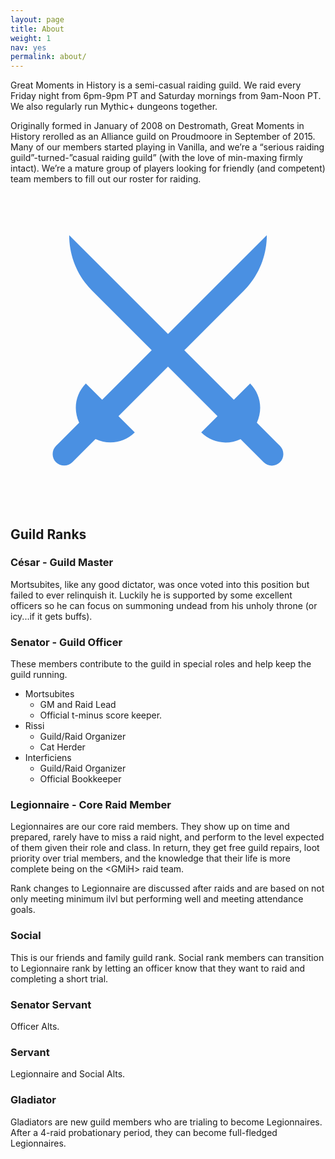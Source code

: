 ```yaml
---
layout: page
title: About
weight: 1
nav: yes
permalink: about/
---
```



Great Moments in History is a semi-casual raiding guild. We raid every Friday night from 6pm-9pm PT and Saturday mornings from 9am-Noon PT. We also regularly run Mythic+ dungeons together.

Originally formed in January of 2008 on Destromath, Great Moments in History rerolled as an Alliance guild on Proudmoore in September of 2015. Many of our members started playing in Vanilla, and we’re a “serious raiding guild”-turned-”casual raiding guild” (with the love of min-maxing firmly intact). We’re a mature group of players looking for friendly (and competent) team members to fill out our roster for raiding.

<div class="astrodivider"><div class="astrodividermask"></div><span><i><svg height='100%' width='100%'  fill="#4A90E2" xmlns="http://www.w3.org/2000/svg" xmlns:xlink="http://www.w3.org/1999/xlink" version="1.1" x="0px" y="0px" viewBox="0 0 512 512" enable-background="new 0 0 512 512" xml:space="preserve"><path d="M438,411.3l-37.6-37.6c0.1-0.2,0.1-0.2,0.1-0.4c9.7-20.8,6.2-46.3-11-63.5L363,336.3l-80.5-80.5l96.6-96.6  c24-24,37.5-56.6,37.5-90.5L256,229.3L95.4,68.7c0,34,13.5,66.5,37.5,90.5l96.6,96.6L149,336.3l-26.5-26.5  c-17.2,17.2-20.7,42.7-11,63.5c0.1,0.2,0.1,0.2,0.1,0.4L74,411.3c-7.3,7.3-7.3,19.2,0,26.5c7.3,7.3,19.2,7.3,26.5,0l37.6-37.6  c0.2,0.1,0.2,0.1,0.4,0.1c20.8,9.7,46.3,6.2,63.5-11l-26.5-26.5l80.5-80.5l80.5,80.5L310,389.4c17.2,17.2,42.7,20.7,63.5,11  c0.1-0.1,0.2-0.1,0.4-0.1l37.6,37.6c7.3,7.3,19.2,7.3,26.5,0C445.3,430.5,445.3,418.6,438,411.3z"></path></svg></i></span></div>

## Guild Ranks

### César - Guild Master
Mortsubites, like any good dictator, was once voted into this position but failed to ever relinquish it.  Luckily he is supported by some excellent officers so he can focus on summoning undead from his unholy throne (or icy...if it gets buffs).

### Senator - Guild Officer
These members contribute to the guild in special roles and help keep the guild running.

- Mortsubites
  - GM and Raid Lead
  - Official t-minus score keeper.
- Rissi
  - Guild/Raid Organizer
  - Cat Herder
- Interficiens
  - Guild/Raid Organizer
  - Official Bookkeeper


### Legionnaire - Core Raid Member
Legionnaires are our core raid members. They show up on time and prepared, rarely have to miss a raid night, and perform to the level expected of them given their role and class. In return, they get free guild repairs, loot priority over trial members, and the knowledge that their life is more complete being on the &lt;GMiH&gt; raid team.

Rank changes to Legionnaire are discussed after raids and are based on not only meeting minimum ilvl but performing well and meeting attendance goals.

### Social
This is our friends and family guild rank. Social rank members can transition to Legionnaire rank by letting an officer know that they want to raid and completing a short trial.

### Senator Servant
Officer Alts.

### Servant
Legionnaire and Social Alts.

### Gladiator
Gladiators are new guild members who are trialing to become Legionnaires. After a 4-raid probationary period, they can become full-fledged Legionnaires.
